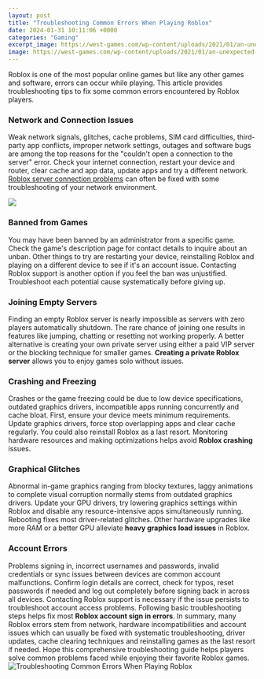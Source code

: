 ```yaml
---
layout: post
title: "Troubleshooting Common Errors When Playing Roblox"
date: 2024-01-31 10:11:06 +0000
categories: "Gaming"
excerpt_image: https://west-games.com/wp-content/uploads/2021/01/an-unexpected-error-has-occurred-roblox.png
image: https://west-games.com/wp-content/uploads/2021/01/an-unexpected-error-has-occurred-roblox.png
---
```


Roblox is one of the most popular online games but like any other games and software, errors can occur while playing. This article provides troubleshooting tips to fix some common errors encountered by Roblox players.
### Network and Connection Issues
Weak network signals, glitches, cache problems, SIM card difficulties, third-party app conflicts, improper network settings, outages and software bugs are among the top reasons for the "couldn't open a connection to the server" error. Check your internet connection, restart your device and router, clear cache and app data, update apps and try a different network. [Roblox server connection problems](https://store.fi.io.vn/womens-crazy-rednecker-my-funny-redneck-boyfriend-v-neck-t-shirt/women&) can often be fixed with some troubleshooting of your network environment.

![](https://todoroblox.com/wp-content/uploads/2020/09/roblox-errors.jpg)
### Banned from Games  
You may have been banned by an administrator from a specific game. Check the game's description page for contact details to inquire about an unban. Other things to try are restarting your device, reinstalling Roblox and playing on a different device to see if it's an account issue. Contacting Roblox support is another option if you feel the ban was unjustified. Troubleshoot each potential cause systematically before giving up.
### Joining Empty Servers
Finding an empty Roblox server is nearly impossible as servers with zero players automatically shutdown. The rare chance of joining one results in features like jumping, chatting or resetting not working properly. A better alternative is creating your own private server using either a paid VIP server or the blocking technique for smaller games. **Creating a private Roblox server** allows you to enjoy games solo without issues.
### Crashing and Freezing 
Crashes or the game freezing could be due to low device specifications, outdated graphics drivers, incompatible apps running concurrently and cache bloat. First, ensure your device meets minimum requirements. Update graphics drivers, force stop overlapping apps and clear cache regularly. You could also reinstall Roblox as a last resort. Monitoring hardware resources and making optimizations helps avoid **Roblox crashing** issues.
### Graphical Glitches   
Abnormal in-game graphics ranging from blocky textures, laggy animations to complete visual corruption normally stems from outdated graphics drivers. Update your GPU drivers, try lowering graphics settings within Roblox and disable any resource-intensive apps simultaneously running. Rebooting fixes most driver-related glitches. Other hardware upgrades like more RAM or a better GPU alleviate **heavy graphics load issues** in Roblox.
### Account Errors
Problems signing in, incorrect usernames and passwords, invalid credentials or sync issues between devices are common account malfunctions. Confirm login details are correct, check for typos, reset passwords if needed and log out completely before signing back in across all devices. Contacting Roblox support is necessary if the issue persists to troubleshoot account access problems. Following basic troubleshooting steps helps fix most **Roblox account sign in errors**.
In summary, many Roblox errors stem from network, hardware incompatibilities and account issues which can usually be fixed with systematic troubleshooting, driver updates, cache clearing techniques and reinstalling games as the last resort if needed. Hope this comprehensive troubleshooting guide helps players solve common problems faced while enjoying their favorite Roblox games.
![Troubleshooting Common Errors When Playing Roblox](https://west-games.com/wp-content/uploads/2021/01/an-unexpected-error-has-occurred-roblox.png)